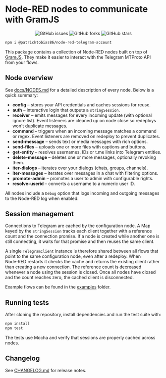 # Node-RED nodes to communicate with GramJS

<p align="center">
<img alt="GitHub issues" src="https://img.shields.io/github/issues/patricktobias86/node-red-telegram-account?color=56BEB8" />
<img alt="GitHub forks" src="https://img.shields.io/github/forks/patricktobias86/node-red-telegram-account?color=56BEB8" />
<img alt="GitHub stars" src="https://img.shields.io/github/stars/patricktobias86/node-red-telegram-account?color=56BEB8" />
</p>

```bash
npm i @patricktobias86/node-red-telegram-account
```

This package contains a collection of Node‑RED nodes built on top of [GramJS](https://gram.js.org/). They make it easier to interact with the Telegram MTProto API from your flows.

## Node overview

See [docs/NODES.md](docs/NODES.md) for a detailed description of every node. Below is a quick summary:

- **config** – stores your API credentials and caches sessions for reuse.
- **auth** – interactive login that outputs a `stringSession`.
- **receiver** – emits messages for every incoming update (with optional ignore list). Event listeners are cleaned up on node close so redeploys won't duplicate messages.
- **command** – triggers when an incoming message matches a command or regex. Event listeners are removed on redeploy to prevent duplicates.
- **send-message** – sends text or media messages with rich options.
- **send-files** – uploads one or more files with captions and buttons.
- **get-entity** – resolves usernames, IDs or t.me links into Telegram entities.
- **delete-message** – deletes one or more messages, optionally revoking them.
- **iter-dialogs** – iterates over your dialogs (chats, groups, channels).
- **iter-messages** – iterates over messages in a chat with filtering options.
- **promote-admin** – promotes a user to admin with configurable rights.
- **resolve-userid** – converts a username to a numeric user ID.

All nodes include a <code>Debug</code> option that logs incoming and outgoing messages to the Node-RED log when enabled.

## Session management

Connections to Telegram are cached by the configuration node. A Map keyed by the `stringSession` tracks each client together with a reference count and the connection promise. If a node is created while another one is still connecting, it waits for that promise and then reuses the same client.

A single `TelegramClient` instance is therefore shared between all flows that point to the same configuration node, even after a redeploy. When Node‑RED restarts it checks the cache and returns the existing client rather than creating a new connection. The reference count is decreased whenever a node using the session is closed. Once all nodes have closed and the count reaches zero, the cached client is disconnected.

Example flows can be found in the [examples](examples) folder.

## Running tests

After cloning the repository, install dependencies and run the test suite with:

```bash
npm install
npm test
```

The tests use Mocha and verify that sessions are properly cached across nodes.

## Changelog

See [CHANGELOG.md](CHANGELOG.md) for release notes.

